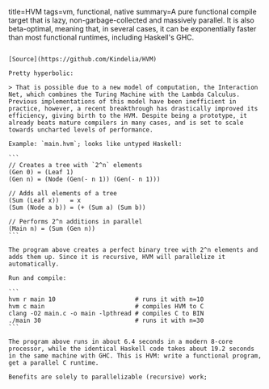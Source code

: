title=HVM
tags=vm, functional, native
summary=A pure functional compile target that is lazy, non-garbage-collected and massively parallel. It is also beta-optimal, meaning that, in several cases, it can be exponentially faster than most functional runtimes, including Haskell's GHC.
~~~~~~

[Source](https://github.com/Kindelia/HVM)

Pretty hyperbolic:

> That is possible due to a new model of computation, the Interaction Net, which combines the Turing Machine with the Lambda Calculus. Previous implementations of this model have been inefficient in practice, however, a recent breakthrough has drastically improved its efficiency, giving birth to the HVM. Despite being a prototype, it already beats mature compilers in many cases, and is set to scale towards uncharted levels of performance.

Example: `main.hvm`; looks like untyped Haskell:

```
// Creates a tree with `2^n` elements
(Gen 0) = (Leaf 1)
(Gen n) = (Node (Gen(- n 1)) (Gen(- n 1)))

// Adds all elements of a tree
(Sum (Leaf x))   = x
(Sum (Node a b)) = (+ (Sum a) (Sum b))

// Performs 2^n additions in parallel
(Main n) = (Sum (Gen n))
```

The program above creates a perfect binary tree with 2^n elements and adds them up. Since it is recursive, HVM will parallelize it automatically.

Run and compile:

```
hvm r main 10                      # runs it with n=10
hvm c main                         # compiles HVM to C
clang -O2 main.c -o main -lpthread # compiles C to BIN
./main 30                          # runs it with n=30
```

The program above runs in about 6.4 seconds in a modern 8-core processor, while the identical Haskell code takes about 19.2 seconds in the same machine with GHC. This is HVM: write a functional program, get a parallel C runtime.

Benefits are solely to parallelizable (recursive) work; 